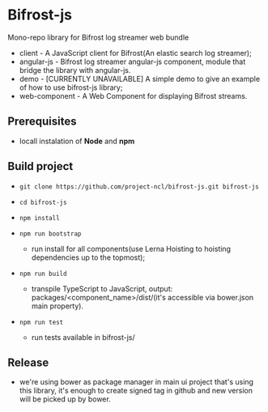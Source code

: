 # Bifrost-js

Mono-repo library for Bifrost log streamer web bundle
- client - A JavaScript client for Bifrost(An elastic search log streamer);
- angular-js - Bifrost log streamer angular-js component, module that bridge the library with angular-js.
- demo - [CURRENTLY UNAVAILABLE] A simple demo to give an example of how to use bifrost-js library;
- web-component - A Web Component for displaying Bifrost streams.

## Prerequisites

- locall instalation of **Node** and **npm**

## Build project
- `git clone https://github.com/project-ncl/bifrost-js.git bifrost-js`
- `cd bifrost-js`
- `npm install `

- `npm run bootstrap`
  - run install for all components(use Lerna Hoisting to hoisting dependencies up to the topmost);

- `npm run build`
  - transpile TypeScript to JavaScript, output: packages/<component_name>/dist/(it's accessible via bower.json main property).

- `npm run test`
  - run tests available in bifrost-js/

## Release
- we're using bower as package manager in main ui project that's using this library, it's 
  enough to create signed tag in github and new version will be picked up by bower.
